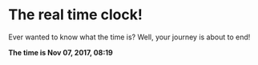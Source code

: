 # The real time clock!

Ever wanted to know what the time is? Well, your journey is about to end!

**The time is Nov 07, 2017, 08:19**